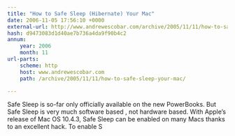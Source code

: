 ```yaml
---
title: "How to Safe Sleep (Hibernate) Your Mac"
date: 2006-11-05 17:56:10 +0000
external-url: http://www.andrewescobar.com/archive/2005/11/11/how-to-safe-sleep-your-mac/
hash: d9473083d1d40ae7b736a4da9f90b4c2
annum:
    year: 2006
    month: 11
url-parts:
    scheme: http
    host: www.andrewescobar.com
    path: /archive/2005/11/11/how-to-safe-sleep-your-mac/

---
```


Safe Sleep is so-far only officially available on the new PowerBooks. But Safe Sleep is very much software based , not hardware based. With Apple’s release of Mac OS 10.4.3, Safe Sleep can be enabled on many Macs thanks to an excellent hack. To enable S
